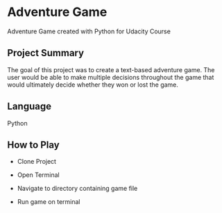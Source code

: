 # Adventure Game
 Adventure Game created with Python for Udacity Course

## Project Summary
The goal of this project was to create a text-based adventure game.
The user would be able to make multiple decisions throughout the game that would
ultimately decide whether they won or lost the game.

## Language
Python

## How to Play
* Clone Project


* Open Terminal
* Navigate to directory containing game file
* Run game on terminal
